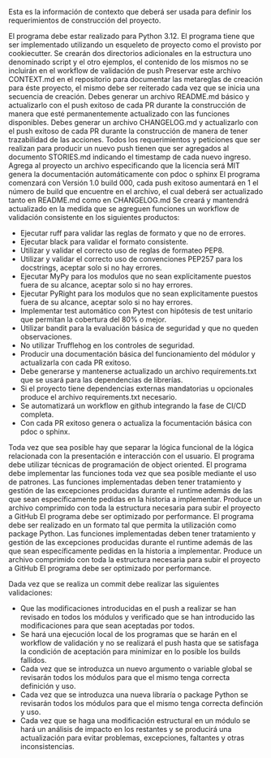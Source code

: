 Esta es la información de contexto que deberá ser usada para definir los requerimientos de construcción
del proyecto.

El programa debe estar realizado para Python 3.12.
El programa tiene que ser implementado utilizando un esqueleto de proyecto como el provisto por cookiecutter.
Se crearán dos directorios adicionales en la estructura uno denominado script y el otro ejemplos, el contenido de los mismos
no se incluirán en el workflow de validación de push
Preservar este archivo CONTEXT.md en el repositorio para documentar las metareglas de creación para éste proyecto, el mismo
debe ser reiterado cada vez que se inicia una secuencia de creación.
Debes generar un archivo README.md básico y actualizarlo con el push exitoso de cada PR durante la construcción de 
manera que esté permanentemente actualizado con las funciones disponibles.
Debes generar un archivo CHANGELOG.md y actualizarlo con el push exitoso de cada PR durante la construcción de manera
de tener trazabilidad de las acciones.
Todos los requerimientos y peticiones que ser realizan para producir un nuevo push tienen que ser agregados al documento
STORIES.md indicando el timestamp de cada nuevo ingreso.
Agrega al proyecto un archivo especificando que la licencia será MIT
genera la documentación automáticamente con pdoc o sphinx
El programa comenzará con Versión 1.0 build 000, cada push exitoso aumentará en 1 el número de build que encuentre en el archivo, el cual deberá
ser actualizado tanto en README.md como en CHANGELOG.md
Se creará y mantendrá actualizado en la medida que se agreguen funciones un workflow de validación consistente en
los siguientes productos:

* Ejecutar ruff para validar las reglas de formato y que no de errores.
* Ejecutar black para validar el formato consistente.
* Utilizar y validar el correcto uso de reglas de formateo PEP8.
* Utilizar y validar el correcto uso de convenciones PEP257 para los docstrings, aceptar solo si no hay errores.
* Ejecutar MyPy para los modulos que no sean explícitamente puestos fuera de su alcance, aceptar solo si no hay errores.
* Ejecutar PyRight para los modulos que no sean explicitamente puestos fuera de su alcance, aceptar solo si no hay errores.
* Implementar test automático con Pytest con hipótesis de test unitario que permitan la cobertura del 80% o mejor.
* Utilizar bandit para la evaluación básica de seguridad y que no queden observaciones.
* No utilizar Trufflehog en los controles de seguridad.
* Producir una documentación básica del funcionamiento del módulor y actualizarla con cada PR exitoso.
* Debe generarse y mantenerse actualizado un archivo requirements.txt que se usará para las dependencias de librerías.
* Si el proyecto tiene dependencias externas mandatorias u opcionales produce el archivo requirements.txt necesario.
* Se automatizará un workflow en github integrando la fase de CI/CD completa.
* Con cada PR exitoso genera o actualiza la focumentación básica con pdoc o sphinx.

Toda vez que sea posible hay que separar la lógica funcional de la lógica relacionada con la presentación e interacción con el usuario.
El programa debe utilizar técnicas de programación de object oriented.
El programa debe implementar las funciones toda vez que sea posible mediante el uso de patrones.
Las funciones implementadas deben tener tratamiento y gestión de las excepciones producidas durante el runtime además de las que sean específicamente pedidas en la historia a implementar.
Produce un archivo comprimido con toda la estructura necesaria para subir el proyecto a GitHub
El programa debe ser optimizado por performance.
El programa debe ser realizado en un formato tal que permita la utilización como package Python.
Las funciones implementadas deben tener tratamiento y gestión de las excepciones producidas durante el runtime además de las que sean específicamente pedidas en la historia a implementar.
Produce un archivo comprimido con toda la estructura necesaria para subir el proyecto a GitHub
El programa debe ser optimizado por performance.

Dada vez que se realiza un commit debe realizar las siguientes validaciones:
* Que las modificaciones introducidas en el push a realizar se han revisado en todos los módulos y verificado que se 
han introducido las modificaciones para que sean aceptadas por todos.
* Se hará una ejecución local de los programas que se harán en el workflow de validación y no se realizará el push
hasta que se satisfaga la condición de aceptación para minimizar en lo posible los builds fallidos.
* Cada vez que se introduzca un nuevo argumento o variable global se revisarán todos los módulos para que el mismo
tenga correcta definición y uso.
* Cada vez que se introduzca una nueva libraría o package Python se revisarán todos los módulos para que el mismo
tenga correcta definción y uso.
* Cada vez que se haga una modificación estructural en un módulo se hará un análisis de impacto en los restantes
y se producirá una actualización para evitar problemas, excepciones, faltantes y otras inconsistencias.
